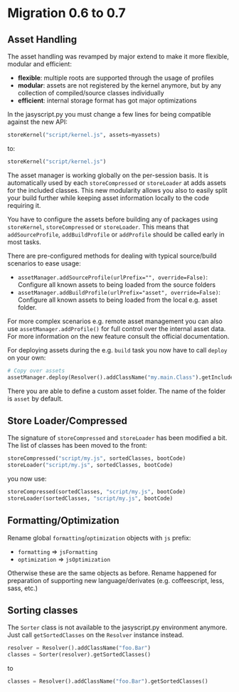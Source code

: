 # Migration 0.6 to 0.7

## Asset Handling

The asset handling was revamped by major extend to make it more flexible, modular and efficient:

- **flexible**: multiple roots are supported through the usage of profiles
- **modular**: assets are not registered by the kernel anymore, but by any collection of compiled/source classes individually
- **efficient**: internal storage format has got major optimizations

In the jasyscript.py you must change a few lines for being compatible against the new API:

```python
storeKernel("script/kernel.js", assets=myassets)
```

to:

```python
storeKernel("script/kernel.js")
```

The asset manager is working globally on the per-session basis. It is automatically used by each `storeCompressed` or `storeLoader` at adds assets for the included classes. This new modularity allows you also to easily split your build further while keeping asset information locally to the code requiring it.

You have to configure the assets before building any of packages using `storeKernel`, `storeCompressed` or `storeLoader`. This means that `addSourceProfile`, `addBuildProfile` or `addProfile` should be called early in most tasks.

There are pre-configured methods for dealing with typical source/build scenarios to ease usage:

* `assetManager.addSourceProfile(urlPrefix="", override=False)`: Configure all known assets to being loaded from the source folders
* `assetManager.addBuildProfile(urlPrefix="asset", override=False)`: Configure all known assets to being loaded from the local e.g. asset folder.

For more complex scenarios e.g. remote asset management you can also use `assetManager.addProfile()` for full control over the internal asset data. For more information on the new feature consult the official documentation.

For deploying assets during the e.g. `build` task you now have to call `deploy` on your own:

```python
# Copy over assets
assetManager.deploy(Resolver().addClassName("my.main.Class").getIncludedClasses(), assetFolder="asset")
```

There you are able to define a custom asset folder. The name of the folder is `asset` by default.


## Store Loader/Compressed

The signature of `storeCompressed` and `storeLoader` has been modified a bit. The list of classes has been moved to the front:

```python
storeCompressed("script/my.js", sortedClasses, bootCode)
storeLoader("script/my.js", sortedClasses, bootCode)
```

you now use:

```python
storeCompressed(sortedClasses, "script/my.js", bootCode)
storeLoader(sortedClasses, "script/my.js", bootCode)
```

## Formatting/Optimization

Rename global `formatting`/`optimization` objects with `js` prefix:

* `formatting` => `jsFormatting`
* `optimization` => `jsOptimization`

Otherwise these are the same objects as before. Rename happened for preparation of supporting new language/derivates (e.g. coffeescript, less, sass, etc.)

## Sorting classes

The `Sorter` class is not available to the jasyscript.py environment anymore. Just call `getSortedClasses` on the `Resolver` instance instead.

```python
resolver = Resolver().addClassName("foo.Bar")
classes = Sorter(resolver).getSortedClasses()
```

to

```python
classes = Resolver().addClassName("foo.Bar").getSortedClasses()
```

